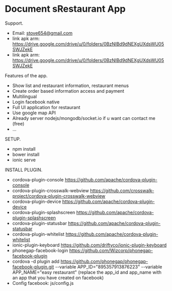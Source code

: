 # Document sRestaurant App
Support.

  - Email: stove654@gmail.com
  - link apk arm: https://drive.google.com/drive/u/0/folders/0BzNIBd9dNEXgUXdsWU05SWJZekE
  - link apk arm: https://drive.google.com/drive/u/0/folders/0BzNIBd9dNEXgUXdsWU05SWJZekE

Features of the app.
  - Show list and restaurant information, restaurant menus
  - Create order based information access and payment
  - Multilingual
  - Login facebook native
  - Full UI application for restaurant
  - Use google map API
  - Already server nodejs/mongodb/socket.io if u want can contact me (free)
  - ...

SETUP.
  - npm install
  - bower install
  - ionic serve
  
INSTALL PLUGIN.

  - cordova-plugin-console https://github.com/apache/cordova-plugin-console
  - cordova-plugin-crosswalk-webview https://github.com/crosswalk-project/cordova-plugin-crosswalk-webview
  - cordova-plugin-device https://github.com/apache/cordova-plugin-device
  - cordova-plugin-splashscreen https://github.com/apache/cordova-plugin-splashscreen
  - cordova-plugin-statusbar https://github.com/apache/cordova-plugin-statusbar
  - cordova-plugin-whitelist https://github.com/apache/cordova-plugin-whitelist
  - ionic-plugin-keyboard https://github.com/driftyco/ionic-plugin-keyboard
  - phonegap-facebook-login https://github.com/Wizcorp/phonegap-facebook-plugin
  - cordova -d plugin add https://github.com/phonegap/phonegap-facebook-plugin.git --variable APP_ID="895357913876223" --variable APP_NAME="easy restaurant" (replace the app_id and app_name with an app that you have created on facebook)
  - Config facebook: js/config.js

